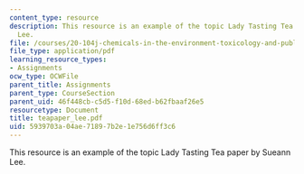 ```yaml
---
content_type: resource
description: This resource is an example of the topic Lady Tasting Tea paper by Sueann
  Lee.
file: /courses/20-104j-chemicals-in-the-environment-toxicology-and-public-health-be-104j-spring-2005/5939703a04ae71897b2e1e756d6ff3c6_teapaper_lee.pdf
file_type: application/pdf
learning_resource_types:
- Assignments
ocw_type: OCWFile
parent_title: Assignments
parent_type: CourseSection
parent_uid: 46f448cb-c5d5-f10d-68ed-b62fbaaf26e5
resourcetype: Document
title: teapaper_lee.pdf
uid: 5939703a-04ae-7189-7b2e-1e756d6ff3c6
---
```

This resource is an example of the topic Lady Tasting Tea paper by Sueann Lee.

